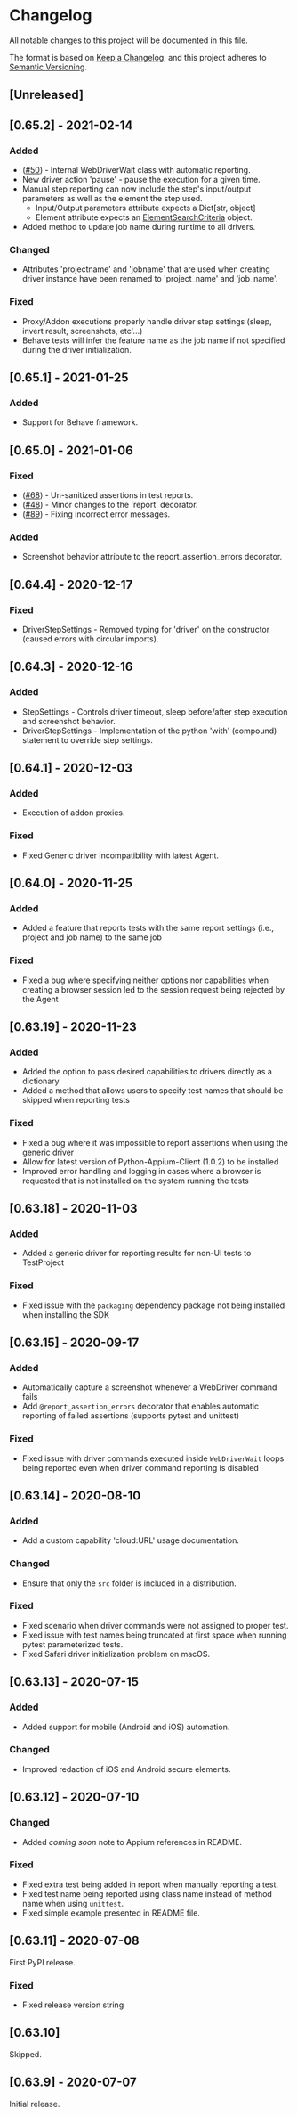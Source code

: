 # Changelog
All notable changes to this project will be documented in this file.

The format is based on [Keep a Changelog](https://keepachangelog.com/en/1.0.0/),
and this project adheres to [Semantic Versioning](https://semver.org/spec/v2.0.0.html).

## [Unreleased]

## [0.65.2] - 2021-02-14

### Added

- ([#50](https://github.com/testproject-io/python-sdk/issues/50)) - 
  Internal WebDriverWait class with automatic reporting.
- New driver action 'pause' - pause the execution for a given time.
- Manual step reporting can now include the step's input/output parameters as well as the element the step used.
    - Input/Output parameters attribute expects a Dict[str, object]
    - Element attribute expects an [ElementSearchCriteria](https://github.com/testproject-io/python-sdk/blob/master/src/testproject/classes/elementsearchcriteria.py) object.
- Added method to update job name during runtime to all drivers.
  
### Changed

- Attributes 'projectname' and 'jobname' that are used when creating driver instance have been renamed to
  'project_name' and 'job_name'.
  
### Fixed

- Proxy/Addon executions properly handle driver step settings (sleep, invert result, screenshots, etc'...)
- Behave tests will infer the feature name as the job name if not specified during the driver initialization.

## [0.65.1] - 2021-01-25

### Added

- Support for Behave framework.

## [0.65.0] - 2021-01-06

### Fixed

- ([#68](https://github.com/testproject-io/python-opensdk/issues/68)) - Un-sanitized assertions in test reports.
- ([#48](https://github.com/testproject-io/python-opensdk/issues/48)) - Minor changes to the 'report' decorator.
- ([#89](https://github.com/testproject-io/python-opensdk/issues/89)) - Fixing incorrect error messages.

### Added

- Screenshot behavior attribute to the report_assertion_errors decorator.

## [0.64.4] - 2020-12-17

### Fixed

- DriverStepSettings - Removed typing for 'driver' on the constructor (caused errors with circular imports).

## [0.64.3] - 2020-12-16

### Added

- StepSettings - Controls driver timeout, sleep before/after step execution and screenshot behavior.
- DriverStepSettings - Implementation of the python 'with' (compound) statement to override step settings. 

## [0.64.1] - 2020-12-03

### Added

- Execution of addon proxies.

### Fixed

- Fixed Generic driver incompatibility with latest Agent.

## [0.64.0] - 2020-11-25

### Added

- Added a feature that reports tests with the same report settings (i.e., project and job name) to the same job

### Fixed

- Fixed a bug where specifying neither options nor capabilities when creating a browser session led to the session request being rejected by the Agent 

## [0.63.19] - 2020-11-23

### Added

- Added the option to pass desired capabilities to drivers directly as a dictionary
- Added a method that allows users to specify test names that should be skipped when reporting tests

### Fixed

- Fixed a bug where it was impossible to report assertions when using the generic driver 
- Allow for latest version of Python-Appium-Client (1.0.2) to be installed
- Improved error handling and logging in cases where a browser is requested that is not installed on the system running the tests

## [0.63.18] - 2020-11-03

### Added

- Added a generic driver for reporting results for non-UI tests to TestProject

### Fixed

- Fixed issue with the `packaging` dependency package not being installed when installing the SDK

## [0.63.15] - 2020-09-17

### Added

- Automatically capture a screenshot whenever a WebDriver command fails
- Add `@report_assertion_errors` decorator that enables automatic reporting of failed assertions (supports pytest and unittest)

### Fixed

- Fixed issue with driver commands executed inside `WebDriverWait` loops being reported even when driver command reporting is disabled

## [0.63.14] - 2020-08-10

### Added

- Add a custom capability 'cloud:URL' usage documentation.

### Changed

- Ensure that only the `src` folder is included in a distribution.

### Fixed

- Fixed scenario when driver commands were not assigned to proper test.
- Fixed issue with test names being truncated at first space when running pytest parameterized tests.
- Fixed Safari driver initialization problem on macOS.

## [0.63.13] - 2020-07-15

### Added

- Added support for mobile (Android and iOS) automation.

### Changed

- Improved redaction of iOS and Android secure elements.

## [0.63.12] - 2020-07-10

### Changed

- Added _coming soon_ note to Appium references in README.

### Fixed

- Fixed extra test being added in report when manually reporting a test.
- Fixed test name being reported using class name instead of method name when using `unittest`.
- Fixed simple example presented in README file.

## [0.63.11] - 2020-07-08

First PyPI release.

### Fixed

- Fixed release version string

## [0.63.10]

Skipped.

## [0.63.9] - 2020-07-07

Initial release.
